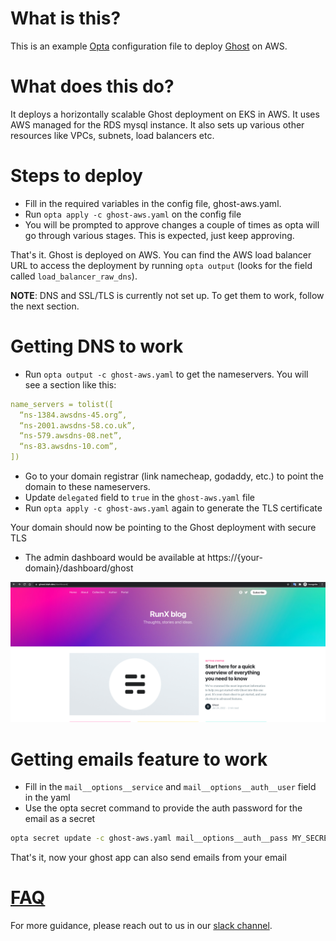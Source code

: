 # What is this?

This is an example [Opta](https://github.com/run-x/opta) configuration file to deploy [Ghost](https://github.com/TryGhost/Ghost) on AWS.

# What does this do?
It deploys a horizontally scalable Ghost deployment on EKS in AWS. It uses AWS managed for the RDS mysql instance. It also sets up various other resources like VPCs, subnets, load balancers etc.

# Steps to deploy
* Fill in the required variables in the config file, ghost-aws.yaml.
* Run `opta apply -c ghost-aws.yaml` on the config file
* You will be prompted to approve changes a couple of times as opta will go through various stages. This is expected, just keep approving.

That's it. Ghost is deployed on AWS. You can find the AWS load balancer URL to access the deployment by running `opta output` (looks for the field called `load_balancer_raw_dns`).

**NOTE**: DNS and SSL/TLS is currently not set up. To get them to work, follow the next section.

# Getting DNS to work
* Run `opta output -c ghost-aws.yaml` to get the nameservers. You will see a section like this:
```yaml
name_servers = tolist([
  “ns-1384.awsdns-45.org”,
  “ns-2001.awsdns-58.co.uk”,
  “ns-579.awsdns-08.net”,
  “ns-83.awsdns-10.com”,
])
```
* Go to your domain registrar (link namecheap, godaddy, etc.) to point the domain to these nameservers.
* Update `delegated` field to `true` in the `ghost-aws.yaml` file
* Run `opta apply -c ghost-aws.yaml` again to generate the TLS certificate

Your domain should now be pointing to the Ghost deployment with secure TLS

* The admin dashboard would be available at https://{your-domain}/dashboard/ghost


![Alt text](ghost-dashboard.png?raw=true "What it should look like")

# Getting emails feature to work
* Fill in the `mail__options__service` and `mail__options__auth__user` field in the yaml
* Use the opta secret command to provide the auth password for the email as a secret
```bash
opta secret update -c ghost-aws.yaml mail__options__auth__pass MY_SECRET_EMAIL_PASSWORD
```

That's it, now your ghost app can also send emails from your email


# [FAQ](../FAQ.md)

For more guidance, please reach out to us in our [slack channel](https://slack.opta.dev).
